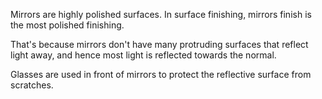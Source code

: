 Mirrors are highly polished surfaces. In surface finishing, mirrors finish is the most polished finishing.

That's because mirrors don't have many protruding surfaces that reflect light away, and hence most light is reflected towards the normal.

Glasses are used in front of mirrors to protect the reflective surface from scratches.